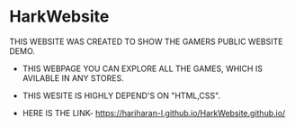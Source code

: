 # HarkWebsite
 THIS WEBSITE WAS CREATED TO SHOW THE GAMERS PUBLIC WEBSITE DEMO.
 
* THIS WEBPAGE YOU CAN EXPLORE ALL THE GAMES, WHICH IS AVILABLE IN ANY STORES.

* THIS WESITE IS HIGHLY DEPEND'S ON "HTML,CSS".
     
* HERE IS THE LINK- https://hariharan-l.github.io/HarkWebsite.github.io/
